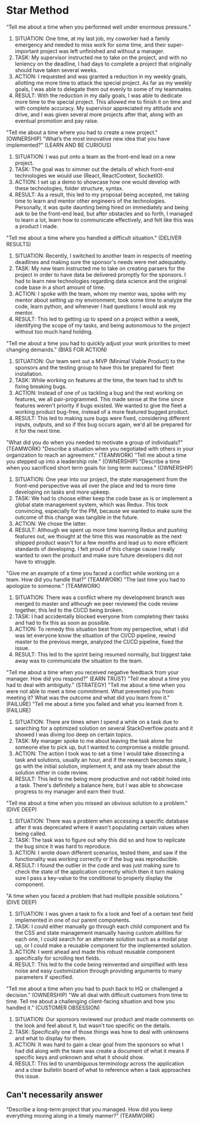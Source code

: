 # Star Method

“Tell me about a time when you performed well under enormous pressure.”

1. SITUATION: One time, at my last job, my coworker had a family emergency and needed to miss work for some time, and their super-important project was left unfinished and without a manager.
2. TASK: My supervisor instructed me to take on the project, and with no leniency on the deadline, I had days to complete a project that originally should have taken several weeks.
3. ACTION: I requested and was granted a reduction in my weekly goals, allotting me more time to attack the special project. As far as my weekly goals, I was able to delegate them out evenly to some of my teammates.
4. RESULT: With the reduction in my daily goals, I was able to dedicate more time to the special project. This allowed me to finish it on time and with complete accuracy. My supervisor appreciated my attitude and drive, and I was given several more projects after that, along with an eventual promotion and pay raise.

"Tell me about a time where you had to create a new project." (OWNERSHIP)
"What’s the most innovative new idea that you have implemented?" (LEARN AND BE CURIOUS)

1. SITUATION: I was put onto a team as the front-end lead on a new project.
2. TASK: The goal was to simmer out the details of which front-end technologies we would use (React, ReactContext, SocketIO).
3. ACTION: I set up a demo to showcase how one would develop with these technologies, folder structure, syntax.
4. RESULT: As a result, this led to my proposal being accepted, me taking time to learn and mentor other engineers of the technologies. Personally, it was quite daunting being hired on immediately and being ask to be the front-end lead, but after obstacles and so forth, I managed to learn a lot, learn how to communicate effectively, and felt like this was a product I made.

"Tell me about a time where you handled a difficult situation." (DELIVER RESULTS)

1. SITUATION: Recently, I switched to another team in respects of meeting deadlines and making sure the sponsor's needs were met adequately.
2. TASK: My new team instructed me to take on creating parsers for the project in order to have data be delivered promptly for the sponsors. I had to learn new technologies regarding data science and the original code base in a short amount of time.
3. ACTION: I spoke with the team, whom my mentor was, spoke with my mentor about setting up my environment, took some time to analyze the code, learn python, and whenever I had questions I would ask my mentor.
4. RESULT: This led to getting up to speed on a project within a week, identifying the scope of my tasks, and being autonomous to the project without too much hand holding.

"Tell me about a time you had to quickly adjust your work priorities to meet changing demands." (BIAS FOR ACTION)

1. SITUATION: Our team sent out a MVP (Minimal Viable Product) to the sponsors and the testing group to have this be prepared for fleet installation.
2. TASK: While working on features at the time, the team had to shift to fixing breaking bugs.
3. ACTION: Instead of one of us tackling a bug and the rest working on features, we all pair-programmed. This made sense at the time since features weren't priority if bugs existed. We wanted to give the fleet a working product bug-free, instead of a more featured bugged product.
4. RESULT: This led to making sure bugs were fixed, considering different inputs, outputs, and so if this bug occurs again, we'd all be prepared for it for the next time.

"What did you do when you needed to motivate a group of individuals?" (TEAMWORK)
"Describe a situation when you negotiated with others in your organization to reach an agreement." (TEAMWORK)
"Tell me about a time you stepped up into a leadership role." (OWNERSHIP)
"Describe a time when you sacrificed short term goals for long term success." (OWNERSHIP)

1. SITUATION: One year into our project, the state management from the front-end perspective was all over the place and led to more time developing on tasks and more upkeep.
2. TASK: We had to choose either keep the code base as is or implement a global state management system, which was Redux. This took convincing, especially for the PM, because we wanted to make sure the outcome of this change was tangible in the future.
3. ACTION: We chose the latter.
4. RESULT: Although we spent up more time learning Redux and pushing features out, we thought at the time this was reasonable as the next shipped product wasn't for a few months and lead us to more efficient standards of developing. I felt proud of this change cause I really wanted to own the product and make sure future developers did not have to struggle.

"Give me an example of a time you faced a conflict while working on a team. How did you handle that?" (TEAMWORK)
"The last time you had to apologize to someone." (TEAMWORK)

1. SITUATION: There was a conflict where my development branch was merged to master and although we peer reviewed the code review together, this led to the CI/CD being broken.
2. TASK: I had accidentally blocked everyone from completing their tasks and had to fix this as soon as possible.
3. ACTION: To remedy this situation best from my perspective, what I did was let everyone know the situation of the CI/CD pipeline, rewind master to the previous merge, analyzed the CI/CD pipeline, fixed the issue.
4. RESULT: This led to the sprint being resumed normally, but biggest take away was to communicate the situation to the team.

"Tell me about a time when you received negative feedback from your manager. How did you respond?" (EARN TRUST)
"Tell me about a time you had to deal with ambiguity." (STRATEGY)
"Tell me about a time when you were not able to meet a time commitment. What prevented you from meeting it? What was the outcome and what did you learn from it." (FAILURE)
"Tell me about a time you failed and what you learned from it. (FAILURE)

1. SITUATION: There are times when I spend a while on a task due to searching for a optimized solution on several StackOverflow posts and it showed I was diving too deep on certain topics.
2. TASK: My manager spoke to me about leaving the task alone for someone else to pick up, but I wanted to compromise a middle ground.
3. ACTION: The action I took was to set a time I would take dissecting a task and solutions, usually an hour, and if the research becomes stale, I go with the initial solution, implement it, and ask my team about the solution either in code review.
4. RESULT: This led to me being more productive and not rabbit holed into a task. There's definitely a balance here, but I was able to showcase progress to my manager and earn their trust.

"Tell me about a time when you missed an obvious solution to a problem." (DIVE DEEP)

1. SITUATION: There was a problem when accessing a specific database after it was deprecated where it wasn't populating certain values when being called.
2. TASK: The task was to figure out why this did so and how to replicate the bug since it was hard to reproduce.
3. ACTION: I wrote down different scenarios, tested them, and saw if the functionality was working correctly or if the bug was reproducible.
4. RESULT: I found the outlier in the code and was just making sure to check the state of the application correctly which then it turn making sure I pass a key-value to the conditional to properly display the component.

"A time when you faced a problem that had multiple possible solutions." (DIVE DEEP)

1. SITUATION: I was given a task to fix a look and feel of a certain text field implemented in one of our parent components.
2. TASK: I could either manually go through each child component and fix the CSS and state management manually having custom abilities for each one, I could search for an alternate solution such as a modal pop up, or I could make a reusable component for the implemented solution.
3. ACTION: I went ahead and made this robust reusable component specifically for scrolling text fields.
4. RESULT: This led to the code being reinvented and simplified with less noise and easy customization through providing arguments to many parameters if specified.

"Tell me about a time when you had to push back to HQ or challenged a decision." (OWNERSHIP)
"We all deal with difficult customers from time to time. Tell me about a challenging client-facing situation and how you handled it." (CUSTOMER OBSESSION)

1. SITUATION: Our sponsors reviewed our product and made comments on the look and feel about it, but wasn't too specific on the details.
2. TASK: Specifically one of those things was how to deal with unknowns and what to display for them.
3. ACTION: It was hard to gain a clear goal from the sponsors so what I had did along with the team was create a document of what it means if specific keys and unknown and what it should show.
4. RESULT: This led to unambiguous terminology across the application and a clear bulletin board of what to reference when a task approaches this issue.

## Can't necessarily answer

"Describe a long-term project that you managed. How did you keep everything moving along in a timely manner?" (TEAMWORK)
